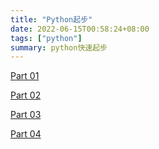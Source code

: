 ```yaml
---
title: "Python起步"
date: 2022-06-15T00:58:24+08:00
tags: ["python"]
summary: python快速起步
---
```


[Part 01](./part01)

[Part 02](./part02)

[Part 03](./part03)

[Part 04](./part04)
